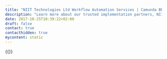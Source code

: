 ```yaml
---
title: "NIIT Technologies Ltd Workflow Automation Services | Camunda BPM"
description: "Learn more about our trusted implementation partners, NIIT Technologies Ltd. Camunda is the leader for workflow automation & business process management. Get your 30 day trial today."
date: 2017-10-25T10:39:22+02:00
draft: false
contact: true
contacthidden: true
mycontent: static
---
```

{{<partner-single
company="NIIT Technologies Ltd"
type="si"
website="http://www.niit-tech.com"
countrycode="IN"
city="GREATER NOIDA"
description="NIIT Technologies Limited is an information technology provider with customers in travel and transportation, banking and financial services, insurance, manufacturing and media verticals.  NIIT Technologies is focusing on four areas within the digital services space - digital experience, digital integration (application integration & business process management), data & analytics, and cloud. Middle office digitization has process management and application integration at its heart. For enterprise customers, NIIT provides end to end turnkey engagements using proven products from Camunda."
siregion="na,emea,emea,apac"
level="basic"
logo="//images.ctfassets.net/vpidbgnakfvf/1ZxczCro8aNUcnSfZjj9kB/e9069a6d6cf785a95539e9b98429b372/niit_technologies_ltd_logo.png">}}
